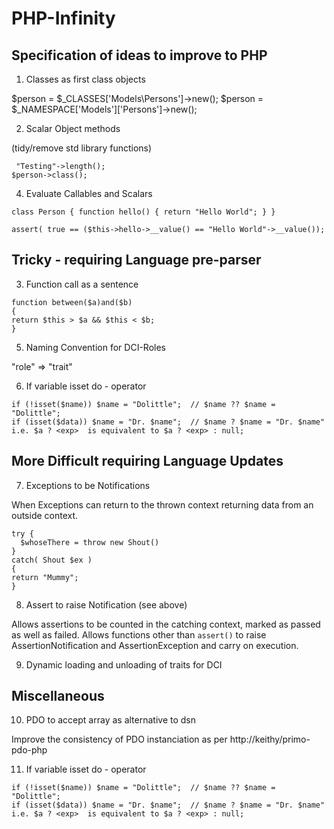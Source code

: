 # PHP-Infinity

## Specification of ideas to improve to PHP

1. Classes as first class objects

$person = $_CLASSES['Models\\Persons']->new();
$person = $_NAMESPACE['Models']['Persons']->new();

2. Scalar Object methods 

 (tidy/remove std library functions)
``` 
 "Testing"->length();
$person->class();
```

4. Evaluate Callables and Scalars
```
class Person { function hello() { return "Hello World"; } }

assert( true == ($this->hello->__value() == "Hello World"->__value());
```

## Tricky - requiring Language pre-parser  

3. Function call as a sentence
```
function between($a)and($b) 
{
return $this > $a && $this < $b;
}
```

5. Naming Convention for DCI-Roles

"role" => "trait"

6. If variable isset do - operator
```
if (!isset($name)) $name = "Dolittle";  // $name ?? $name = "Dolittle";
if (isset($data)) $name = "Dr. $name";  // $name ? $name = "Dr. $name"
i.e. $a ? <exp>  is equivalent to $a ? <exp> : null;
```

## More Difficult requiring Language Updates

7. Exceptions to be Notifications

When Exceptions can return to the thrown context returning data from an outside context.
```
try {
  $whoseThere = throw new Shout()
}
catch( Shout $ex )
{
return "Mummy";
}
```
8. Assert to raise Notification (see above)

Allows assertions to be counted in the catching context, marked as passed as well as failed.
Allows functions other than `assert()` to raise AssertionNotification and AssertionException and carry on execution.

9. Dynamic loading and unloading of traits for DCI

## Miscellaneous

10. PDO to accept array as alternative to dsn

Improve the consistency of PDO instanciation as per http://keithy/primo-pdo-php

11. If variable isset do - operator
```
if (!isset($name)) $name = "Dolittle";  // $name ?? $name = "Dolittle";
if (isset($data)) $name = "Dr. $name";  // $name ? $name = "Dr. $name"
i.e. $a ? <exp>  is equivalent to $a ? <exp> : null;
```







